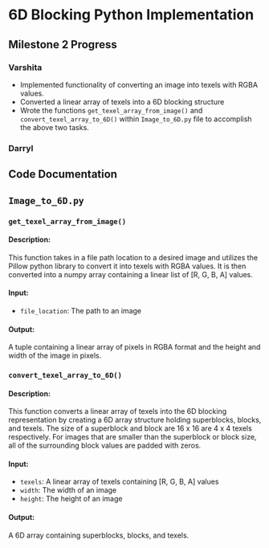 # 6D Blocking Python Implementation

## Milestone 2 Progress

### Varshita

- Implemented functionality of converting an image into texels with RGBA values.
- Converted a linear array of texels into a 6D blocking structure
- Wrote the functions `get_texel_array_from_image()` and `convert_texel_array_to_6D()` within `Image_to_6D.py` file to accomplish the above two tasks.

### Darryl

## Code Documentation

## `Image_to_6D.py`

### `get_texel_array_from_image()`

#### **Description**:

This function takes in a file path location to a desired image and utilizes the Pillow python library to convert it into texels with RGBA values. It is then converted into a numpy array containing a linear list of [R, G, B, A] values.

#### **Input**:

- `file_location`: The path to an image

#### **Output**:

A tuple containing a linear array of pixels in RGBA format and the height and width of the image in pixels.

### `convert_texel_array_to_6D()`

#### **Description**:

This function converts a linear array of texels into the 6D blocking representation by creating a 6D array structure holding superblocks, blocks, and texels. The size of a superblock and block are 16 x 16 are 4 x 4 texels respectively. For images that are smaller than the superblock or block size, all of the surrounding block values are padded with zeros.

#### **Input**:

- `texels`: A linear array of texels containing [R, G, B, A] values
- `width`: The width of an image
- `height`: The height of an image

#### **Output**:

A 6D array containing superblocks, blocks, and texels.
